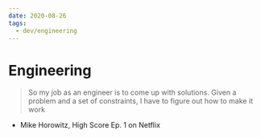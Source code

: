 ```yaml
---
date: 2020-08-26
tags:
  - dev/engineering
---
```


# Engineering

> So my job as an engineer is to come up with solutions.
Given a problem and a set of constraints, I have to figure out how to make it work
- Mike Horowitz, High Score Ep. 1 on Netflix
